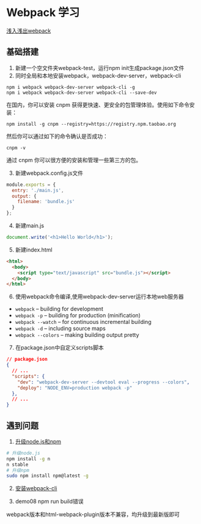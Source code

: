# Webpack 学习

[浅入浅出webpack](https://juejin.im/post/5afa9cd0f265da0b981b9af9)

## 基础搭建

1. 新建一个空文件夹webpack-test，运行npm init生成package.json文件
2. 同时全局和本地安装webpack，webpack-dev-server，webpack-cli

```
npm i webpack webpack-dev-server webpack-cli -g
npm i webpack webpack-dev-server webpack-cli --save-dev
```

在国内，你可以安装 cnpm 获得更快速、更安全的包管理体验。使用如下命令安装：

    npm install -g cnpm --registry=https://registry.npm.taobao.org
然后你可以通过如下的命令确认是否成功：

    cnpm -v
通过 cnpm 你可以很方便的安装和管理一些第三方的包。

3. 新建webpack.config.js文件

```js
module.exports = {
  entry: './main.js',
  output: {
    filename: 'bundle.js'
  }
};

```
4. 新建main.js

```js
document.write('<h1>Hello World</h1>');
```

5. 新建index.html

```html
<html>
  <body>
    <script type="text/javascript" src="bundle.js"></script>
  </body>
</html>
```

6. 使用webpack命令编译,使用webpack-dev-server运行本地web服务器

* `webpack` – building for development
* `webpack -p` – building for production (minification)
* `webpack --watch` – for continuous incremental building
* `webpack -d` – including source maps
* `webpack --colors` – making building output pretty

7. 在package.json中自定义scripts脚本

```json
// package.json
{
  // ...
  "scripts": {
    "dev": "webpack-dev-server --devtool eval --progress --colors",
    "deploy": "NODE_ENV=production webpack -p"
  },
  // ...
}
```


## 遇到问题
1. [升级node.js和npm](https://segmentfault.com/a/1190000009025883)

```bash
# 升级node.js
npm install -g n
n stable
# 升级npm
sudo npm install npm@latest -g
```

2. [安装webpack-cli](https://segmentfault.com/a/1190000013699050)

3. demo08 npm run build错误

webpack版本和html-webpack-plugin版本不兼容，均升级到最新版即可